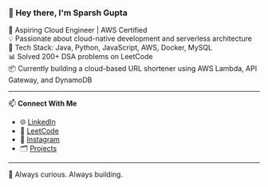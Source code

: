 ### 👋 Hey there, I'm Sparsh Gupta

🎯 Aspiring Cloud Engineer | AWS Certified  
💡 Passionate about cloud-native development and serverless architecture  
🔧 Tech Stack: Java, Python, JavaScript, AWS, Docker, MySQL  
📊 Solved 200+ DSA problems on LeetCode  
📦 Currently building a cloud-based URL shortener using AWS Lambda, API Gateway, and DynamoDB  

---

📫 **Connect With Me**  
- 🌐 [LinkedIn](https://www.linkedin.com/in/sparsh-gupta-9ba979267)  
- 🧠 [LeetCode](https://leetcode.com/sparsh_gupta1234)  
- 📸 [Instagram](https://www.instagram.com/sparshgupta832/)  
- 🗂️ [Projects](https://github.com/sparsh111111?tab=repositories)

---

🧰 Always curious. Always building.
